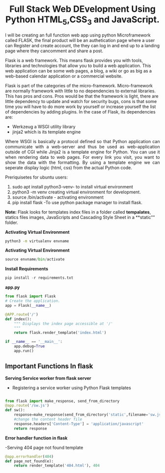 <h1 align="center"> Full Stack Web DEvelopment Using Python HTML<sub>5</sub>,CSS<sub>3</sub> and JavaScript.</h1> 


I will be creating an full function web app using python Microframework called FLASK, the final product will be an authetication page where a user can Register and create account, the they can log in and end up to a landing page  where they cancomment and share a post.


 Flask is a web framework. This means flask provides you with tools, libraries and technologies that allow you to build a web application. This web application can be some web pages, a blog, a wiki or go as big as a web-based calendar application or a commercial website.




Flask is part of the categories of the micro-framework. Micro-framework are normally framework with little to no dependencies to external libraries. This has pros and cons. Pros would be that the framework is light, there are little dependency to update and watch for security bugs, cons is that some time you will have to do more work by yourself or increase yourself the list of dependencies by adding plugins. In the case of Flask, its dependencies are:


  <ul>
  <li>Werkzeug a WSGI utility library </li>
  <li>jinja2 which is its template engine</li>
  </ul>
  <p style="text-align:justify;">
  Where WSGI is basically a protocol defined so that Python application can communicate with a web-server and thus be used as web-application outside of CGI  while Jinja2 is a template engine for Python.  You can use it when rendering data to web pages.  For every link you visit, you want to show the data with the formatting. By using a template engine we can seperate display logic (html, css) from the actual Python code. </p>

 
Preriquisetes for ubuntu users:
 <ol>
  <li> sudo apt install python3-venv- to install virtual environment </li>
  <li> python3 -m venv <env name>  creating virtual environment for development. </li>
  <li> source <env name>/bin/activate - activating environment</li>
  <li> pip install flask -To use python package manager to install flask. </li>
 </ol>
 
 
 **Note:** Flask looks for templates index files in a folder called <b>tempalates</b>, statics files images, JavaScripts and Cascading Style Sheet in a **static"" folder.
 
 
 **Activating Virtual Environment**
 ~~~bash
 python3 -m virtualenv envname
 ~~~
 
 **Activating Virtual Environment**
 ~~~python
 source envname/bin/activate
 ~~~
 
 **Install Requirements**
 ~~~python
 pip install -r requirements.txt
 ~~~
 
 
**app.py**

~~~python
from flask import Flask
# Create the application.
app = Flask(__name__)

@APP.route('/')
def index():
    """ Displays the index page accessible at '/'
    """
    return flask.render_template('index.html')

if __name__ == '__main__':
    app.debug=True
    app.run()
~~~
 
 

## Important Functions In flask 

**Serving Service worker from flask server** 

- Registering a service worker using Python Flask templates


~~~python

from flask import make_response, send_from_directory
@app.route('/sw.js')
def sw():
    response=make_response(send_from_directory('static',filename='sw.js'))
    #change the content header file
    response.headers['Content-Type'] = 'application/javascript'
    return response

~~~


**Error handler function in flask**

-Serving 404 page not found template
~~~python 
@app.errorhandler(404)
def page_not_found(e):
    return render_template('404.html'), 404
~~~




